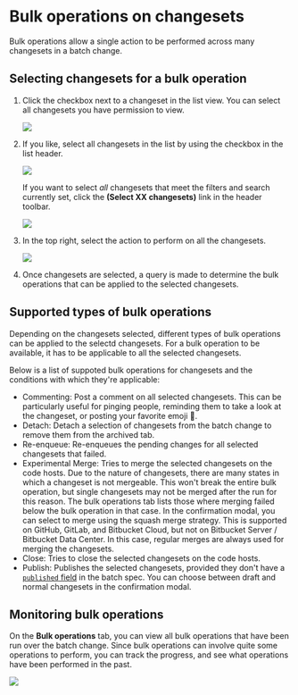 # Bulk operations on changesets

Bulk operations allow a single action to be performed across many changesets in a batch change.

## Selecting changesets for a bulk operation

1. Click the checkbox next to a changeset in the list view. You can select all changesets you have permission to view.

    <img src="https://sourcegraphstatic.com/docs/images/batch_changes/select_changeset.png" class="screenshot">
1. If you like, select all changesets in the list by using the checkbox in the list header.
    
    <img src="https://sourcegraphstatic.com/docs/images/batch_changes/select_all_changesets_in_view.png" class="screenshot">
    
    If you want to select _all_ changesets that meet the filters and search currently set, click the **(Select XX changesets)** link in the header toolbar.

    <img src="https://sourcegraphstatic.com/docs/images/batch_changes/select_all_changesets.png" class="screenshot">
1. In the top right, select the action to perform on all the changesets.

    <img src="https://sourcegraphstatic.com/docs/images/batch_changes/select_bulk_operation_type.png" class="screenshot">

1. Once changesets are selected, a query is made to determine the bulk operations that can be applied to the selected changesets.

## Supported types of bulk operations

Depending on the changesets selected, different types of bulk operations can be applied to the selectd changesets. For a bulk operation to be available, it has to be applicable to all the selected changesets.

Below is a list of suppoted bulk operations for changesets and the conditions with which they're applicable:

- Commenting: Post a comment on all selected changesets. This can be particularly useful for pinging people, reminding them to take a look at the changeset, or posting your favorite emoji 🦡.
- Detach: Detach a selection of changesets from the batch change to remove them from the archived tab.
- Re-enqueue: Re-enqueues the pending changes for all selected changesets that failed.
- <span class="badge badge-experimental">Experimental</span> Merge: Tries to merge the selected changesets on the code hosts. Due to the nature of changesets, there are many states in which a changeset is not mergeable. This won't break the entire bulk operation, but single changesets may not be merged after the run for this reason. The bulk operations tab lists those where merging failed below the bulk operation in that case. In the confirmation modal, you can select to merge using the squash merge strategy. This is supported on GitHub, GitLab, and Bitbucket Cloud, but not on Bitbucket Server / Bitbucket Data Center. In this case, regular merges are always used for merging the changesets.
- Close: Tries to close the selected changesets on the code hosts.
- Publish: Publishes the selected changesets, provided they don't have a [`published` field](../references/batch_spec_yaml_reference.md#changesettemplate-published) in the batch spec. You can choose between draft and normal changesets in the confirmation modal.

## Monitoring bulk operations

On the **Bulk operations** tab, you can view all bulk operations that have been run over the batch change. Since bulk operations can involve quite some operations to perform, you can track the progress, and see what operations have been performed in the past.

<img src="https://sourcegraphstatic.com/docs/images/batch_changes/bulk_operations_tab.png" class="screenshot">
